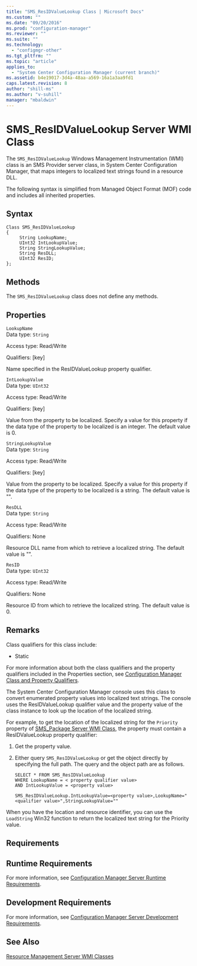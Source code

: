 ```yaml
---
title: "SMS_ResIDValueLookup Class | Microsoft Docs"
ms.custom: ""
ms.date: "09/20/2016"
ms.prod: "configuration-manager"
ms.reviewer: ""
ms.suite: ""
ms.technology:
  - "configmgr-other"
ms.tgt_pltfrm: ""
ms.topic: "article"
applies_to:
  - "System Center Configuration Manager (current branch)"
ms.assetid: b4e19017-3d4a-48aa-a569-16a1a3aa9fd1
caps.latest.revision: 8
author: "shill-ms"
ms.author: "v-suhill"
manager: "mbaldwin"
---
```

# SMS_ResIDValueLookup Server WMI Class
The `SMS_ResIDValueLookup` Windows Management Instrumentation (WMI) class is an SMS Provider server class, in System Center Configuration Manager, that maps integers to localized text strings found in a resource DLL.  

 The following syntax is simplified from Managed Object Format (MOF) code and includes all inherited properties.  

## Syntax  

```  
Class SMS_ResIDValueLookup   
{  
     String LookupName;  
     UInt32 IntLookupValue;  
     String StringLookupValue;  
     String ResDLL;  
     UInt32 ResID;  
};  
```  

## Methods  
 The `SMS_ResIDValueLookup` class does not define any methods.  

## Properties  
 `LookupName`  
 Data type: `String`  

 Access type: Read/Write  

 Qualifiers: [key]  

 Name specified in the ResIDValueLookup property qualifier.  

 `IntLookupValue`  
 Data type: `UInt32`  

 Access type: Read/Write  

 Qualifiers: [key]  

 Value from the property to be localized. Specify a value for this property if the data type of the property to be localized is an integer. The default value is 0.  

 `StringLookupValue`  
 Data type: `String`  

 Access type: Read/Write  

 Qualifiers: [key]  

 Value from the property to be localized. Specify a value for this property if the data type of the property to be localized is a string. The default value is "".  

 `ResDLL`  
 Data type: `String`  

 Access type: Read/Write  

 Qualifiers: None  

 Resource DLL name from which to retrieve a localized string. The default value is "".  

 `ResID`  
 Data type: `UInt32`  

 Access type: Read/Write  

 Qualifiers: None  

 Resource ID from which to retrieve the localized string. The default value is 0.  

## Remarks  
 Class qualifiers for this class include:  

-   Static  

 For more information about both the class qualifiers and the property qualifiers included in the Properties section, see [Configuration Manager Class and Property Qualifiers](../../../../../develop/reference/misc/class-and-property-qualifiers.md).  

 The System Center Configuration Manager console uses this class to convert enumerated property values into localized text strings. The console uses the ResIDValueLookup qualifier value and the property value of the class instance to look up the location of the localized string.  

 For example, to get the location of the localized string for the `Priority` property of [SMS_Package Server WMI Class](../../../../../develop/reference/core/servers/configure/sms_package-server-wmi-class.md), the property must contain a ResIDValueLookup property qualifier:  

1.  Get the property value.  

2.  Either query `SMS_ResIDValueLookup` or get the object directly by specifying the full path. The query and the object path are as follows.  

    ```  
    SELECT * FROM SMS_ResIDValueLookup  
    WHERE LookupName = < property qualifier value>  
    AND IntLookupValue = <property value>  

    SMS_ResIDValueLookup.IntLookupValue=<property value>,LookupName="<qualifier value>",StringLookupValue=""  
    ```  

 When you have the location and resource identifier, you can use the `LoadString` Win32 function to return the localized text string for the Priority value.  

## Requirements  

## Runtime Requirements  
 For more information, see [Configuration Manager Server Runtime Requirements](../../../../../develop/core/reqs/server-runtime-requirements.md).  

## Development Requirements  
 For more information, see [Configuration Manager Server Development Requirements](../../../../../develop/core/reqs/server-development-requirements.md).  

## See Also  
 [Resource Management Server WMI Classes](../../../../../develop/reference/core/clients/manage/configuration-manager-resource-management-server-wmi-classes.md)
